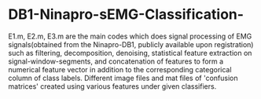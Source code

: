 # DB1-Ninapro-sEMG-Classification-
E1.m, E2.m, E3.m are the main codes which does signal processing of EMG signals(obtained from the Ninapro-DB1, publicly available upon registration) such as filtering, decomposition, denoising, statistical feature extraction on signal-window-segments, and concatenation of features to form a numerical feature vector in addition to the corresponding categorical column of class labels. 
Different image files and mat files of 'confusion matrices' created using various features under given classifiers.
